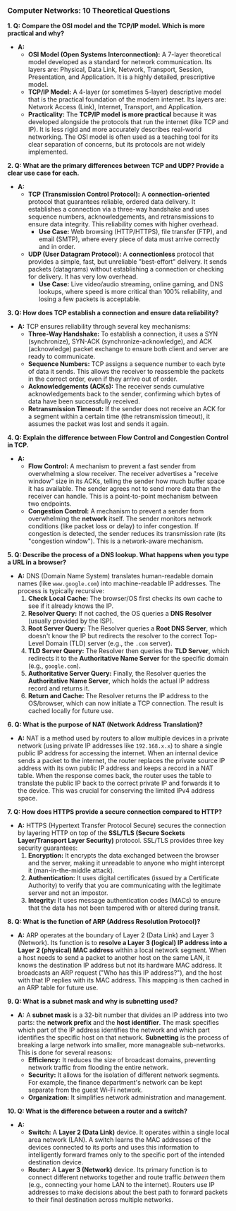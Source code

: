 ### **Computer Networks: 10 Theoretical Questions**

**1. Q: Compare the OSI model and the TCP/IP model. Which is more practical and why?**
*   **A:**
    *   **OSI Model (Open Systems Interconnection):** A 7-layer theoretical model developed as a standard for network communication. Its layers are: Physical, Data Link, Network, Transport, Session, Presentation, and Application. It is a highly detailed, prescriptive model.
    *   **TCP/IP Model:** A 4-layer (or sometimes 5-layer) descriptive model that is the practical foundation of the modern internet. Its layers are: Network Access (Link), Internet, Transport, and Application.
    *   **Practicality:** The **TCP/IP model is more practical** because it was developed alongside the protocols that run the internet (like TCP and IP). It is less rigid and more accurately describes real-world networking. The OSI model is often used as a teaching tool for its clear separation of concerns, but its protocols are not widely implemented.

**2. Q: What are the primary differences between TCP and UDP? Provide a clear use case for each.**
*   **A:**
    *   **TCP (Transmission Control Protocol):** A **connection-oriented** protocol that guarantees reliable, ordered data delivery. It establishes a connection via a three-way handshake and uses sequence numbers, acknowledgements, and retransmissions to ensure data integrity. This reliability comes with higher overhead.
        *   **Use Case:** Web browsing (HTTP/HTTPS), file transfer (FTP), and email (SMTP), where every piece of data must arrive correctly and in order.
    *   **UDP (User Datagram Protocol):** A **connectionless** protocol that provides a simple, fast, but unreliable "best-effort" delivery. It sends packets (datagrams) without establishing a connection or checking for delivery. It has very low overhead.
        *   **Use Case:** Live video/audio streaming, online gaming, and DNS lookups, where speed is more critical than 100% reliability, and losing a few packets is acceptable.

**3. Q: How does TCP establish a connection and ensure data reliability?**
*   **A:** TCP ensures reliability through several key mechanisms:
    *   **Three-Way Handshake:** To establish a connection, it uses a SYN (synchronize), SYN-ACK (synchronize-acknowledge), and ACK (acknowledge) packet exchange to ensure both client and server are ready to communicate.
    *   **Sequence Numbers:** TCP assigns a sequence number to each byte of data it sends. This allows the receiver to reassemble the packets in the correct order, even if they arrive out of order.
    *   **Acknowledgements (ACKs):** The receiver sends cumulative acknowledgements back to the sender, confirming which bytes of data have been successfully received.
    *   **Retransmission Timeout:** If the sender does not receive an ACK for a segment within a certain time (the retransmission timeout), it assumes the packet was lost and sends it again.

**4. Q: Explain the difference between Flow Control and Congestion Control in TCP.**
*   **A:**
    *   **Flow Control:** A mechanism to prevent a fast sender from overwhelming a slow receiver. The receiver advertises a "receive window" size in its ACKs, telling the sender how much buffer space it has available. The sender agrees not to send more data than the receiver can handle. This is a point-to-point mechanism between two endpoints.
    *   **Congestion Control:** A mechanism to prevent a sender from overwhelming the **network** itself. The sender monitors network conditions (like packet loss or delay) to infer congestion. If congestion is detected, the sender reduces its transmission rate (its "congestion window"). This is a network-aware mechanism.

**5. Q: Describe the process of a DNS lookup. What happens when you type a URL in a browser?**
*   **A:** DNS (Domain Name System) translates human-readable domain names (like `www.google.com`) into machine-readable IP addresses. The process is typically recursive:
    1.  **Check Local Cache:** The browser/OS first checks its own cache to see if it already knows the IP.
    2.  **Resolver Query:** If not cached, the OS queries a **DNS Resolver** (usually provided by the ISP).
    3.  **Root Server Query:** The Resolver queries a **Root DNS Server**, which doesn't know the IP but redirects the resolver to the correct Top-Level Domain (TLD) server (e.g., the `.com` server).
    4.  **TLD Server Query:** The Resolver then queries the **TLD Server**, which redirects it to the **Authoritative Name Server** for the specific domain (e.g., `google.com`).
    5.  **Authoritative Server Query:** Finally, the Resolver queries the **Authoritative Name Server**, which holds the actual IP address record and returns it.
    6.  **Return and Cache:** The Resolver returns the IP address to the OS/browser, which can now initiate a TCP connection. The result is cached locally for future use.

**6. Q: What is the purpose of NAT (Network Address Translation)?**
*   **A:** NAT is a method used by routers to allow multiple devices in a private network (using private IP addresses like `192.168.x.x`) to share a single public IP address for accessing the internet. When an internal device sends a packet to the internet, the router replaces the private source IP address with its own public IP address and keeps a record in a NAT table. When the response comes back, the router uses the table to translate the public IP back to the correct private IP and forwards it to the device. This was crucial for conserving the limited IPv4 address space.

**7. Q: How does HTTPS provide a secure connection compared to HTTP?**
*   **A:** HTTPS (Hypertext Transfer Protocol Secure) secures the connection by layering HTTP on top of the **SSL/TLS (Secure Sockets Layer/Transport Layer Security)** protocol. SSL/TLS provides three key security guarantees:
    1.  **Encryption:** It encrypts the data exchanged between the browser and the server, making it unreadable to anyone who might intercept it (man-in-the-middle attack).
    2.  **Authentication:** It uses digital certificates (issued by a Certificate Authority) to verify that you are communicating with the legitimate server and not an impostor.
    3.  **Integrity:** It uses message authentication codes (MACs) to ensure that the data has not been tampered with or altered during transit.

**8. Q: What is the function of ARP (Address Resolution Protocol)?**
*   **A:** ARP operates at the boundary of Layer 2 (Data Link) and Layer 3 (Network). Its function is to **resolve a Layer 3 (logical) IP address into a Layer 2 (physical) MAC address** within a local network segment. When a host needs to send a packet to another host on the same LAN, it knows the destination IP address but not its hardware MAC address. It broadcasts an ARP request ("Who has this IP address?"), and the host with that IP replies with its MAC address. This mapping is then cached in an ARP table for future use.

**9. Q: What is a subnet mask and why is subnetting used?**
*   **A:** A **subnet mask** is a 32-bit number that divides an IP address into two parts: the **network prefix** and the **host identifier**. The mask specifies which part of the IP address identifies the network and which part identifies the specific host on that network.
    **Subnetting** is the process of breaking a large network into smaller, more manageable sub-networks. This is done for several reasons:
    *   **Efficiency:** It reduces the size of broadcast domains, preventing network traffic from flooding the entire network.
    *   **Security:** It allows for the isolation of different network segments. For example, the finance department's network can be kept separate from the guest Wi-Fi network.
    *   **Organization:** It simplifies network administration and management.

**10. Q: What is the difference between a router and a switch?**
*   **A:**
    *   **Switch:** A **Layer 2 (Data Link)** device. It operates within a single local area network (LAN). A switch learns the MAC addresses of the devices connected to its ports and uses this information to intelligently forward frames only to the specific port of the intended destination device.
    *   **Router:** A **Layer 3 (Network)** device. Its primary function is to connect different networks together and route traffic *between* them (e.g., connecting your home LAN to the internet). Routers use IP addresses to make decisions about the best path to forward packets to their final destination across multiple networks.